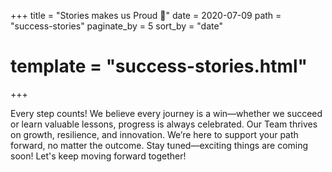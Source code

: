 +++
title = "Stories makes us Proud 👑"
date = 2020-07-09
path = "success-stories"
paginate_by = 5
sort_by = "date"
# template = "success-stories.html"
+++


Every step counts! We believe every journey is a win—whether we succeed or learn valuable lessons, progress is always celebrated. Our Team thrives on growth, resilience, and innovation. We’re here to support your path forward, no matter the outcome. Stay tuned—exciting things are coming soon! Let's keep moving forward together!